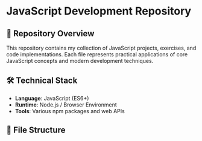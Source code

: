 # JavaScript Development Repository

## 📂 Repository Overview
This repository contains my collection of JavaScript projects, exercises, and code implementations. Each file represents practical applications of core JavaScript concepts and modern development techniques.

## 🛠️ Technical Stack
- **Language**: JavaScript (ES6+)
- **Runtime**: Node.js / Browser Environment
- **Tools**: Various npm packages and web APIs

## 📁 File Structure
